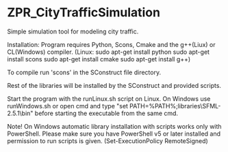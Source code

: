 # ZPR_CityTrafficSimulation
Simple simulation tool for modeling city traffic.

Installation:
Program requires Python, Scons, Cmake and the g++(Liux) or CL(Windows) compiler.
(Linux:
sudo apt-get install python
sudo apt-get install scons
sudo apt-get install cmake
sudo apt-get install g++)

To compile run 'scons' in the SConstruct file directory.

Rest of the libraries will be installed by the SConstruct and provided scripts.

Start the program with the runLinux.sh script on Linux.
On Windows use runWindows.sh or open cmd and type "set PATH=%PATH%;libraries\SFML-2.5.1\bin" before starting the executable from the same cmd.

Note!
On Windows automatic library installation with scripts works only with PowerShell.
Please make sure you have PowerShell v5 or later installed and permission to run scripts is given.
(Set-ExecutionPolicy RemoteSigned)
